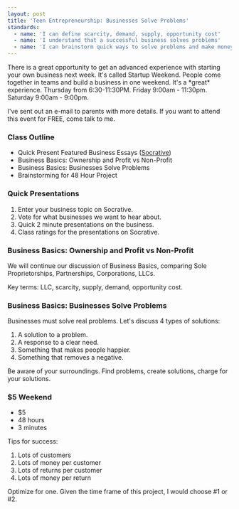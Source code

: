 ```yaml
---
layout: post
title: 'Teen Entrepreneurship: Businesses Solve Problems'
standards:
  - name: 'I can define scarcity, demand, supply, opportunity cost'
  - name: 'I understand that a successful business solves problems'
  - name: 'I can brainstorm quick ways to solve problems and make money with partners'
---
```


<p class="message">There is a great opportunity to get an advanced experience with starting your own business next week. It's called Startup Weekend. People come together in teams and build a business in one weekend. It's a *great* experience. Thursday from 6:30-11:30PM. Friday 9:00am - 11:30pm. Saturday 9:00am - 9:00pm.

I've sent out an e-mail to parents with more details. If you want to attend this event for FREE, come talk to me.</p>

### Class Outline

* Quick Present Featured Business Essays ([Socrative](http://socrative.com))
* Business Basics: Ownership and Profit vs Non-Profit
* Business Basics: Businesses Solve Problems
* Brainstorming for 48 Hour Project

### Quick Presentations

1. Enter your business topic on Socrative. 
2. Vote for what businesses we want to hear about. 
3. Quick 2 minute presentations on the business.
4. Class ratings for the presentations on Socrative.

### Business Basics: Ownership and Profit vs Non-Profit

We will continue our discussion of Business Basics, comparing Sole Proprietorships, Partnerships, Corporations, LLCs. 

Key terms: LLC, scarcity, supply, demand, opportunity cost.

### Business Basics: Businesses Solve Problems

Businesses must solve real problems. Let's discuss 4 types of solutions:

1. A solution to a problem. 
2. A response to a clear need. 
3. Something that makes people happier. 
4. Something that removes a negative. 

Be aware of your surroundings. Find problems, create solutions, charge for your solutions.

### $5 Weekend

* $5
* 48 hours
* 3 minutes

Tips for success:

1. Lots of customers 
2. Lots of money per customer 
3. Lots of returns per customer 
4. Lots of money per return 

Optimize for one. Given the time frame of this project, I would choose #1 or #2.